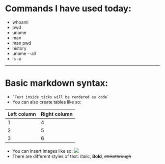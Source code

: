 # Commands I have used today:
- whoami
- pwd
- uname
- man
- man pwd
- history
- uname --all
- ls -a
***
# Basic markdown syntax:
- ``` `Text inside ticks will be rendered as code` ```
- You can also create tables like so:  

| Left column   | Right column  |  
| ------------- | ------------- |  
| 1             | 4             |  
| 2             | 5             |  
| 3             | 6             |  

- You can insert images like so:
![](https://github.blog/wp-content/uploads/2021/12/GitHub-code-search_banner.png?fit=1200%2C630)
- There are different styles of text:
_Italic_,
__Bold__,
~~strikethrough~~ 
